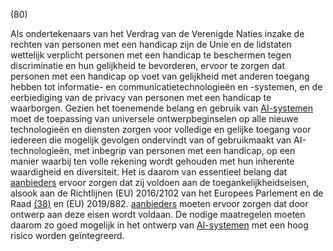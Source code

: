 (80)

Als ondertekenaars van het Verdrag van de Verenigde Naties inzake de rechten van personen met een handicap zijn de Unie en de lidstaten wettelijk verplicht personen met een handicap te beschermen tegen discriminatie en hun gelijkheid te bevorderen, ervoor te zorgen dat personen met een handicap op voet van gelijkheid met anderen toegang hebben tot informatie- en communicatietechnologieën en -systemen, en de eerbiediging van de privacy van personen met een handicap te waarborgen. Gezien het toenemende belang en gebruik van [AI-systemen](a3.md#^ai-systeem) moet de toepassing van universele ontwerpbeginselen op alle nieuwe technologieën en diensten zorgen voor volledige en gelijke toegang voor iedereen die mogelijk gevolgen ondervindt van of gebruikmaakt van AI-technologieën, met inbegrip van personen met een handicap, op een manier waarbij ten volle rekening wordt gehouden met hun inherente waardigheid en diversiteit. Het is daarom van essentieel belang dat [aanbieders](a3.md#^aanbieder) ervoor zorgen dat zij voldoen aan de toegankelijkheidseisen, alsook aan de Richtlijnen (EU) 2016/2102 van het Europees Parlement en de Raad [(38)](#ntr38-L_202401689NL.000101-E0038) en (EU) 2019/882. [aanbieders](a3.md#^aanbieder) moeten ervoor zorgen dat door ontwerp aan deze eisen wordt voldaan. De nodige maatregelen moeten daarom zo goed mogelijk in het ontwerp van [AI-systemen](a3.md#^ai-systeem) met een hoog risico worden geïntegreerd.
